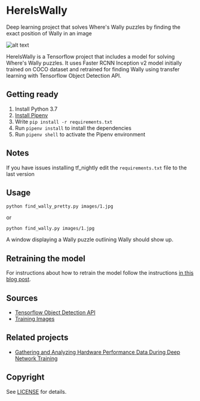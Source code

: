 # HereIsWally
Deep learning project that solves Where's Wally puzzles by finding the exact position of Wally in an image

![alt text](https://raw.githubusercontent.com/tadejmagajna/HereIsWally/master/docs/docs.png)

HereIsWally is a Tensorflow project that includes a model for solving Where's Wally puzzles.
It uses Faster RCNN Inception v2 model initially trained on COCO dataset and retrained for finding Wally using transfer learning with Tensorflow Object Detection API.

## Getting ready
1. Install Python 3.7
2. [Install Pipenv](https://github.com/pypa/pipenv#installation)
3. Write ``` pip install -r requirements.txt ```
5. Run `pipenv install` to install the dependencies
6. Run `pipenv shell` to activate the Pipenv environment

## Notes
If you have issues installing tf_nightly edit the `requirements.txt` file to the last version

## Usage
```
python find_wally_pretty.py images/1.jpg
```
or 
```
python find_wally.py images/1.jpg
```

A window displaying a Wally puzzle outlining Wally should show up.

## Retraining the model

For instructions about how to retrain the model follow the instructions [in this blog post](https://towardsdatascience.com/how-to-find-wally-neural-network-eddbb20b0b90).

## Sources
- [Tensorflow Object Detection API](https://github.com/tensorflow/models/tree/master/research/object_detection)
- [Training Images](https://github.com/vc1492a/Hey-Waldo)

## Related projects

- [Gathering and Analyzing Hardware Performance Data During Deep Network Training](https://github.com/amerus/BenchmarkingTensorflow/)

## Copyright

See [LICENSE](LICENSE) for details.



